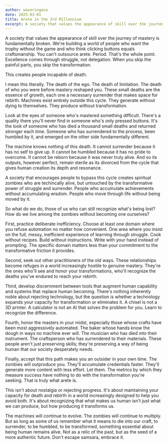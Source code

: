 ```yaml
---
author: waveringana
date: 2025-03-01
title: Arete in the 3rd Millennium
excerpt: A society that values the appearance of skill over the journey of mastery is fundamentally broken. 
---
```


A society that values the appearance of skill over the journey of mastery is fundamentally broken. We're building a world of people who want the trophy without the game and who think clicking buttons equals craftsmanship. You can't outsource arete. Period. That's the whole point. Excellence comes through struggle, not delegation. When you skip the painful parts, you skip the transformation.


This creates people incapable of death.


I mean this literally. The death of the ego. The death of limitation. The death of who you were before mastery reshaped you. These small deaths are the essence of growth, each one a necessary surrender that makes space for rebirth. Machines exist entirely outside this cycle. They generate without dying to themselves. They produce without transformation.


Look at the eyes of someone who's mastered something difficult. There's a quality there you'll never find in someone who's only pressed buttons. It's the look of someone who has died a thousand small deaths and returned stronger each time. Someone who has surrendered to the process, been humbled by it, and emerged on the other side fundamentally different.


The machine knows nothing of this death. It cannot surrender because it has no self to give up. It cannot be humbled because it has no pride to overcome. It cannot be reborn because it was never truly alive. And so its outputs, however perfect, remain sterile as its divorced from the cycle that gives human creation its depth and resonance.


A society that encourages people to bypass this cycle creates spiritual zombies who are techincally alive, but untouched by the transformative power of struggle and surrender. People who accumulate achievements without accumulating wisdom. People who move through life without being moved by it.


So what do we do, those of us who can still recognize what's being lost? How do we live among the zombies without becoming one ourselves?


First, practice deliberate inefficiency. Choose at least one domain where you refuse automation no matter how convenient. One area where you insist on the full, messy, inefficient experience of learning through struggle. Cook without recipes. Build without instructions. Write with your hand instead of prompting. The specific domain matters less than your commitment to the transformative friction it provides.

Second, seek out other practitioners of the old ways. These relationships become refuges in a world increasingly hostile to genuine mastery. They're the ones who'll see and honor your transformations, who'll recognize the deaths you've endured to reach your rebirth.


Third, develop discernment between tools that augment human capability and systems that replace human becoming. There's nothing inherently noble about rejecting technology, but the question is whether a technology expands your capacity for transformation or eliminates it. A chisel is not a 3D printer. A calculator is not an AI that solves the problem for you. Learn to recognize the difference.


Fourth, honor the masters in your midst, especially those whose crafts have been most aggressively automated. The baker whose hands know the dough in ways no machine ever will. The musician who has died into their instrument. The craftsperson who has surrendered to their materials. These people aren't just preserving skills; they're preserving a way of being human that our society desperately needs.


Finally, accept that this path makes you an outsider in your own time. The zombies will outproduce you. They'll accumulate credentials faster. They'll generate more content with less effort. Let them. The metrics by which they measure success have nothing to do with the transformation you're seeking. That is truly what arete is.


This isn't about nostalgia or rejecting progress. It's about maintaining your capacity for death and rebirth in a world increasingly designed to help you avoid both. It's about recognizing that what makes us human isn't just what we can produce, but how producing it transforms us.


The machines will continue to evolve. The zombies will continue to multiply. But as long as some of us remember what it means to die into our craft, to surrender, to be humbled, to be transformed, something essential about being human remains alive. Not as a relic of the past, but as the seed of a more authentic future. Don't escape samsara, embrace it.